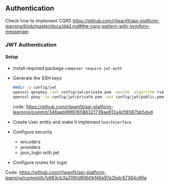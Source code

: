 ## Authentication

Check how to implement CQRS https://github.com/rilwanfit/api-platform-learning/blob/master/docs/ddd.md#the-cqrs-pattern-with-symfony-messenger

### JWT Authentication

#### Setup
- install required package `composer require jwt-auth`

- Generate the SSH keys
    ```bash
    mkdir -p config/jwt
    openssl genpkey -out config/jwt/private.pem -aes256 -algorithm rsa -pkeyopt rsa_keygen_bits:4096
    openssl pkey -in config/jwt/private.pem -out config/jwt/public.pem -pubout
    ``` 
  
  code: https://github.com/rilwanfit/api-platform-learning/commit/346aeb99f616086321739ae612a4d18087bb5ded

- Create User entity and make it implement `UserInterface`

- Configure security
    - encoders
    - providers
    - json_login with jwt

- Configure routes for login

Code: https://github.com/rilwanfit/api-platform-learning/commit/b7a963cb3a3190d90b0bf46a97a2bdc67364c66e
